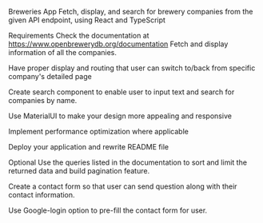 Breweries App
Fetch, display, and search for brewery companies from the given API endpoint, using React and TypeScript

Requirements
Check the documentation at https://www.openbrewerydb.org/documentation Fetch and display information of all the companies.

Have proper display and routing that user can switch to/back from specific company's detailed page

Create search component to enable user to input text and search for companies by name.

Use MaterialUI to make your design more appealing and responsive

Implement performance optimization where applicable

Deploy your application and rewrite README file

Optional
Use the queries listed in the documentation to sort and limit the returned data and build pagination feature.

Create a contact form so that user can send question along with their contact information.

Use Google-login option to pre-fill the contact form for user.